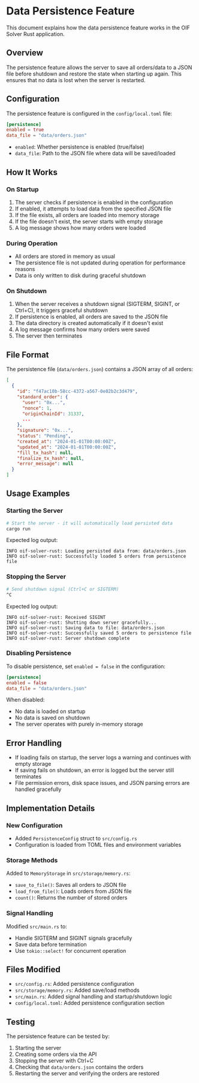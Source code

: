 # Data Persistence Feature

This document explains how the data persistence feature works in the OIF Solver Rust application.

## Overview

The persistence feature allows the server to save all orders/data to a JSON file before shutdown and restore the state when starting up again. This ensures that no data is lost when the server is restarted.

## Configuration

The persistence feature is configured in the `config/local.toml` file:

```toml
[persistence]
enabled = true
data_file = "data/orders.json"
```

- `enabled`: Whether persistence is enabled (true/false)
- `data_file`: Path to the JSON file where data will be saved/loaded

## How It Works

### On Startup

1. The server checks if persistence is enabled in the configuration
2. If enabled, it attempts to load data from the specified JSON file
3. If the file exists, all orders are loaded into memory storage
4. If the file doesn't exist, the server starts with empty storage
5. A log message shows how many orders were loaded

### During Operation

- All orders are stored in memory as usual
- The persistence file is not updated during operation for performance reasons
- Data is only written to disk during graceful shutdown

### On Shutdown

1. When the server receives a shutdown signal (SIGTERM, SIGINT, or Ctrl+C), it triggers graceful shutdown
2. If persistence is enabled, all orders are saved to the JSON file
3. The data directory is created automatically if it doesn't exist
4. A log message confirms how many orders were saved
5. The server then terminates

## File Format

The persistence file (`data/orders.json`) contains a JSON array of all orders:

```json
[
  {
    "id": "f47ac10b-58cc-4372-a567-0e02b2c3d479",
    "standard_order": {
      "user": "0x...",
      "nonce": 1,
      "originChainId": 31337,
      ...
    },
    "signature": "0x...",
    "status": "Pending",
    "created_at": "2024-01-01T00:00:00Z",
    "updated_at": "2024-01-01T00:00:00Z",
    "fill_tx_hash": null,
    "finalize_tx_hash": null,
    "error_message": null
  }
]
```

## Usage Examples

### Starting the Server

```bash
# Start the server - it will automatically load persisted data
cargo run
```

Expected log output:
```
INFO oif-solver-rust: Loading persisted data from: data/orders.json
INFO oif-solver-rust: Successfully loaded 5 orders from persistence file
```

### Stopping the Server

```bash
# Send shutdown signal (Ctrl+C or SIGTERM)
^C
```

Expected log output:
```
INFO oif-solver-rust: Received SIGINT
INFO oif-solver-rust: Shutting down server gracefully...
INFO oif-solver-rust: Saving data to file: data/orders.json
INFO oif-solver-rust: Successfully saved 5 orders to persistence file
INFO oif-solver-rust: Server shutdown complete
```

### Disabling Persistence

To disable persistence, set `enabled = false` in the configuration:

```toml
[persistence]
enabled = false
data_file = "data/orders.json"
```

When disabled:
- No data is loaded on startup
- No data is saved on shutdown
- The server operates with purely in-memory storage

## Error Handling

- If loading fails on startup, the server logs a warning and continues with empty storage
- If saving fails on shutdown, an error is logged but the server still terminates
- File permission errors, disk space issues, and JSON parsing errors are handled gracefully

## Implementation Details

### New Configuration

- Added `PersistenceConfig` struct to `src/config.rs`
- Configuration is loaded from TOML files and environment variables

### Storage Methods

Added to `MemoryStorage` in `src/storage/memory.rs`:
- `save_to_file()`: Saves all orders to JSON file
- `load_from_file()`: Loads orders from JSON file
- `count()`: Returns the number of stored orders

### Signal Handling

Modified `src/main.rs` to:
- Handle SIGTERM and SIGINT signals gracefully
- Save data before termination
- Use `tokio::select!` for concurrent operation

## Files Modified

- `src/config.rs`: Added persistence configuration
- `src/storage/memory.rs`: Added save/load methods
- `src/main.rs`: Added signal handling and startup/shutdown logic
- `config/local.toml`: Added persistence configuration section

## Testing

The persistence feature can be tested by:

1. Starting the server
2. Creating some orders via the API
3. Stopping the server with Ctrl+C
4. Checking that `data/orders.json` contains the orders
5. Restarting the server and verifying the orders are restored 